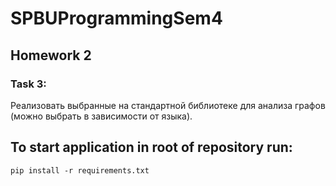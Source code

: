 # SPBUProgrammingSem4

## Homework 2

### Task 3:
Реализовать выбранные на стандартной библиотеке для анализа графов (можно выбрать в зависимости от языка).

## To start application in root of repository run:
`pip install -r requirements.txt`
